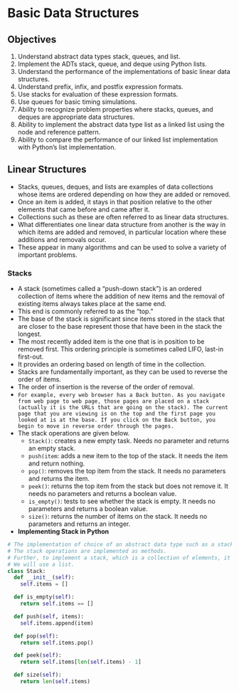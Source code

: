 # Basic Data Structures 
## Objectives
1. Understand abstract data types stack, queues, and list.
2. Implement the ADTs stack, queue, and deque using Python lists.
3. Understand the performance of the implementations of basic linear data structures.
4. Understand prefix, infix, and postfix expression formats.
5. Use stacks for evaluation of these expression formats.
6. Use queues for basic timing simulations.
7. Ability to recognize problem properties where stacks, queues, and deques are appropriate data structures.
8. Ability to implement the abstract data type list as a linked list using the node and reference pattern.
9. Ability to compare the performance of our linked list implementation with Python’s list implementation.
## Linear Structures
- Stacks, queues, deques, and lists are examples of data collections whose items are ordered depending on how they are added or removed.
- Once an item is added, it stays in that position relative to the other elements that came before and came after it.
- Collections such as these are often referred to as linear data structures.
- What differentiates one linear data structure from another is the way in which items are added and removed, in particular location where these additions and removals occur.
- These appear in many algorithms and can be used to solve a variety of important problems.
### Stacks
- A stack (sometimes called a “push-down stack”) is an ordered collection of items where the addition of new items and the removal of existing items always takes place at the same end.
- This end is commonly referred to as the “top.”
- The base of the stack is significant since items stored in the stack that are closer to the base represent those that have been in the stack the longest.
- The most recently added item is the one that is in position to be removed first. This ordering principle is sometimes called LIFO, last-in first-out.
- It provides an ordering based on length of time in the collection.
-  Stacks are fundamentally important, as they can be used to reverse the order of items.
-  The order of insertion is the reverse of the order of removal.
- `For example, every web browser has a Back button. As you navigate
 from web page to web page, those pages are placed on a stack (actually it is the URLs that are
 going on the stack). The current page that you are viewing is on the top and the first page you
 looked at is at the base. If you click on the Back button, you begin to move in reverse order
 through the pages.`
- The stack operations are given below.
     - `Stack()`: creates a new empty task. Needs no parameter and returns an empty stack.
     - `push(item`: adds a new item to the top of the stack. It needs the item and return nothing.
     - `pop()`: removes the top item from the stack. It needs no parameters and returns the item.
     - `peek()`: returns the top item from the stack but does not remove it. It needs no parameters and returns a boolean value.
     - `is_empty()`: tests to see whether the stack is empty. It needs no parameters and returns a boolean value.
     - `size()`: returns the number of items on the stack. It needs no parameters and returns an integer.
- **Implementing Stack in Python**
```python
# The implementation of choice of an abstract data type such as a stack is the creation of a new class.
# The stack operations are implemented as methods.
# Further, to implement a stack, which is a collection of elements, it makes sense to utilize the power and # simplicity of the primitive collections provided by Python.
# We will use a list.
class Stack:
  def __init__(self):
    self.items = []

  def is_empty(self):
    return self.items == []

  def push(self, items):
    self.items.append(item)

  def pop(self):
    return self.items.pop()

  def peek(self):
    return self.items[len(self.items) - 1]

  def size(self):
    return len(self.items)
```

